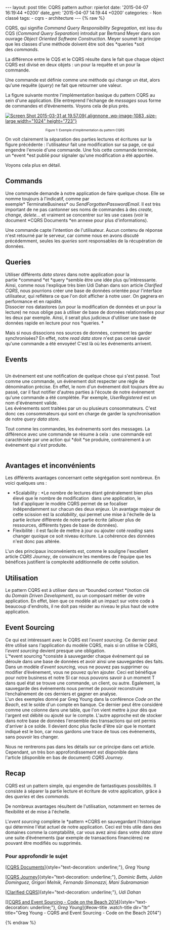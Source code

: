 --- layout: post title: CQRS pattern author: rpierlot date: '2015-04-07
16:19:44 +0200' date\_gmt: '2015-04-07 14:19:44 +0200' categories: - Non
classé tags: - cqrs - architecture --- {% raw %}

CQRS, qui signifie *Command* *Query Responsibility Segregation*, est
issu du CQS (*Command Query Separation*) introduit par Bertrand Meyer
dans son ouvrage *Object Oriented Software Construction*. Meyer soumet
le principe que les classes d'une méthode doivent être soit
des *queries *soit des *commands*.

La différence entre le CQS et le CQRS résulte dans le fait que chaque
object CQRS est divisé en deux objets : un pour la requête et un pour la
commande.

Une commande est définie comme une méthode qui change un état, alors
qu'une requête (*query*) ne fait que retourner une valeur.

La figure suivante montre l'implémentation basique du pattern CQRS au
sein d'une application. Elle entreprend l'échange de *messages* sous
forme de commandes et d’événements. Voyons cela de plus près.

[![Screen Shot 2015-03-31 at
19.57.09](http://blog.eleven-labs.com/wp-content/uploads/2015/03/Screen-Shot-2015-03-31-at-19.57.09-1024x723.png){.alignnone
.wp-image-1083 .size-large width="1024"
height="723"}](http://blog.eleven-labs.com/wp-content/uploads/2015/03/Screen-Shot-2015-03-31-at-19.57.09.png)

<div style="text-align: center; font-size: 10px;">

Figure 1: Exemple d'implémentation du pattern CQRS

</div>

On voit clairement la séparation des parties lectures et écritures sur
la figure précédente : l'utilisateur fait une modification sur sa page,
ce qui engendre l'envoie d'une commande. Une fois cette commande
terminée, un *event *est publié pour signaler qu'une modification a été
apportée.

Voyons cela plus en détail.

Commands
--------

Une commande demande à notre application de faire quelque chose. Elle se
nomme toujours à l'indicatif, comme par
exemple* TerminateBusiness* ou *SendForgottenPasswordEmail*. Il est très
important de ne pas cantonner ses noms de commandes à des *create,
change, delete...* et vraiment se concentrer sur les use cases (voir le
document *CQRS Documents *en annexe pour plus d'informations).

Une commande capte l'intention de l'utilisateur. Aucun contenu de
réponse n'est retourné par le serveur, car comme nous en avons discuté
précédemment, seules les *queries* sont responsables de la récupération
de données.

Queries
-------

Utiliser différents *data stores* dans notre application pour la
partie *command *et *query *semble être une idée plus qu'intéressante.
Ainsi, comme nous l'explique très bien Udi Dahan dans son
article *Clarified CQRS*, nous pourrions créer une base de
données orientée pour l'interface utilisateur, qui reflétera ce que l'on
doit afficher à notre *user*. On gagnera en performance et en rapidité.\
Dissocier nos datastores (un pour la modification de données et un pour
la lecture) ne nous oblige pas à utiliser de base de données
relationnelles pour les deux par exemple. Ainsi, il serait plus
judicieux d'utiliser une base de données rapide en lecture pour
nos *queries. *

Mais si nous dissocions nos sources de données, comment les garder
synchronisées? En effet, notre *read data store* n'est pas censé savoir
qu'une commande a été envoyée! C'est là où les événements arrivent.

Events
------

<div class="page" title="Page 259">

<div class="layoutArea">

<div class="column">

Un événement est une notification de quelque chose qui s'est passé. Tout
comme une commande, un événement doit respecter une règle de
dénomination précise. En effet, le nom d'un événement doit toujours être
au passé, car il faut notifier d'autres parties à l'écoute de notre
événement qu'une commande a été complétée. Par exemple, *UserRegistered*
est un nom d'événement valide.\
Les événements sont traitées par un ou plusieurs consommateurs. C'est
donc ces consommateurs qui sont en charge de garder la synchronisation
de notre *query data store*.

Tout comme les commandes, les événements sont des messages. La
différence avec une commande se résume à cela : une commande est
caractérisée par une action qui *doit *se produire, contrairement à un
événement qui *s’est* produite.

</div>

</div>

</div>

Avantages et inconvénients
--------------------------

Les différents avantages concernant cette ségrégation sont nombreux. En
voici quelques uns :

-   *Scalability : *Le nombre de lectures étant généralement bien plus
    élevé que le nombre de modification  dans une application, le
    fait d'appliquer le modèle CQRS permet de se focaliser
    indépendamment sur chacun des deux enjeux. Un avantage majeur de
    cette scission est la *scalability*, qui permet une mise à l'échelle
    de la partie *lecture* différente de notre partie écrite (allouer
    plus de ressources, différents types de base de données).
-   Flexibilité : il est facile de mettre à jour ou ajouter
    coté *reading* sans changer quoique ce soit niveau écriture. La
    cohérence des données n'est donc pas altérée.

L'un des principaux inconvénients est, comme le souligne l'excellent
article *CQRS Journey*, de convaincre les membres de l'équipe que les
bénéfices justifient la complexité additionnelle de cette solution.

Utilisation
-----------

Le pattern CQRS est à utiliser dans un *bounded context *(notion clé
du *Domain Driven Development*), ou un composant métier de votre
application. En effet, bien que ce modèle ait un impact sur votre code à
beaucoup d'endroits, il ne doit pas résider au niveau le plus haut de
votre application.

Event Sourcing
--------------

Ce qui est intéressant avec le CQRS est l’*event sourcing*. Ce dernier
peut être utilisé sans l'application du modèle CQRS, mais si on utilise
le CQRS, l’*event sourcing* devient presque une obligation.\
L’*event sourcing *consiste à sauvegarder chaque événement qui se
déroule dans une base de données et avoir ainsi une sauvegardes des
faits. Dans un modèle d’*event sourcing*, vous ne pouvez pas supprimer
ou modifier d’événement, vous ne pouvez qu’en ajouter. Ceci est
bénéfique pour notre business et notre SI car nous pouvons savoir à un
moment T dans quel état se trouve une commande, un client, ou autre.
Egalement, la sauvegarde des événements nous permet de pouvoir
reconstruire l’enchaînement de ces derniers et gagner en analyse.\
L'un des exemples donné par Greg Young dans la conférence *Code on the
Beach*, est le solde d'un compte en banque. Ce dernier peut être
considéré comme une colonne dans une table, que l'on vient mettre à jour
dès que l'argent est débité ou ajouté sur le compte. L'autre approche
est de stocker dans notre base de données l'ensemble des transactions
qui ont permis d'arriver à ce solde. Il devient donc plus facile d'être
sûr que le montant indiqué est le bon, car nous gardons une trace de
tous ces événements, sans pouvoir les changer.

Nous ne rentrerons pas dans les détails sur ce principe dans cet
article. Cependant, un très bon approfondissement est disponible dans
l'article (disponible en bas de document) *CQRS Journey*.

Recap
-----

CQRS est un pattern simple, qui engendre de fantastiques possibilités.
Il consiste à séparer la partie lecture et écriture de votre
application, grâce à des *queries* et des *commands.*

De nombreux avantages résultent de l'utilisation, notamment en termes de
flexibilité et de mise à l'échelle.

L'*event sourcing* complète le *pattern *CQRS en sauvegardant
l'historique qui détermine l'état actuel de notre application. Ceci est
très utile dans des domaines comme la comptabilité, car vous avez ainsi
dans votre *data store* une suite d’événements (par exemple de
transactions financières) ne pouvant être modifiés ou supprimés.

### Pour approfondir le sujet

[[CQRS
Documents](https://cqrs.files.wordpress.com/2010/11/cqrs_documents.pdf "CQRS Documents")]{style="text-decoration: underline;"}, *Greg
Young*

[[CQRS
Journey](https://msdn.microsoft.com/en-us/library/jj554200.aspx "Exploring CQRS and Event Sourcing")]{style="text-decoration: underline;"}, *Dominic
Betts, Julián Domínguez, Grigori Melnik, Fernando Simonazzi, Mani
Subramanian*

[[Clarified
CQRS](http://www.udidahan.com/2009/12/09/clarified-cqrs/)]{style="text-decoration: underline;"}, *Udi
Dahan*

<div id="watch-headline-title">

[[[CQRS and Event Sourcing - Code on the Beach
2014](https://www.youtube.com/watch?v=JHGkaShoyNs)]{style="text-decoration: underline;"}, *Greg
Young*]{#eow-title .watch-title dir="ltr"
title="Greg Young - CQRS and Event Sourcing - Code on the Beach 2014"}

</div>

{% endraw %}
